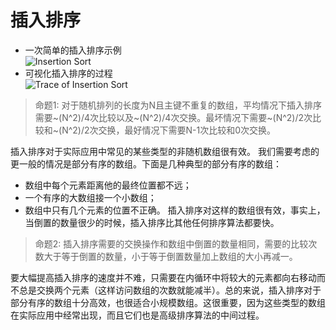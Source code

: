 # 插入排序
- 一次简单的插入排序示例  
![Insertion Sort](http://algs4.cs.princeton.edu/21elementary/images/insertion.png)
- 可视化插入排序的过程  
![Trace of Insertion Sort](http://algs4.cs.princeton.edu/21elementary/images/bars.png)

> 命题1: 对于随机排列的长度为N且主键不重复的数组，平均情况下插入排序需要~(N^2)/4次比较以及~(N^2)/4次交换。最坏情况下需要~(N^2)/2次比较和~(N^2)/2次交换，最好情况下需要N-1次比较和0次交换。

插入排序对于实际应用中常见的某些类型的非随机数组很有效。
我们需要考虑的更一般的情况是部分有序的数组。下面是几种典型的部分有序的数组：
- 数组中每个元素距离他的最终位置都不远；
- 一个有序的大数组接一个小数组；
- 数组中只有几个元素的位置不正确。
插入排序对这样的数组很有效，事实上，当倒置的数量很少的时候，插入排序比其他任何排序算法都要快。

> 命题2: 插入排序需要的交换操作和数组中倒置的数量相同，需要的比较次数大于等于倒置的数量，小于等于倒置数量加上数组的大小再减一。

要大幅提高插入排序的速度并不难，只需要在内循环中将较大的元素都向右移动而不总是交换两个元素（这样访问数组的次数就能减半）。总的来说，插入排序对于部分有序的数组十分高效，也很适合小规模数组。这很重要，因为这些类型的数组在实际应用中经常出现，而且它们也是高级排序算法的中间过程。
